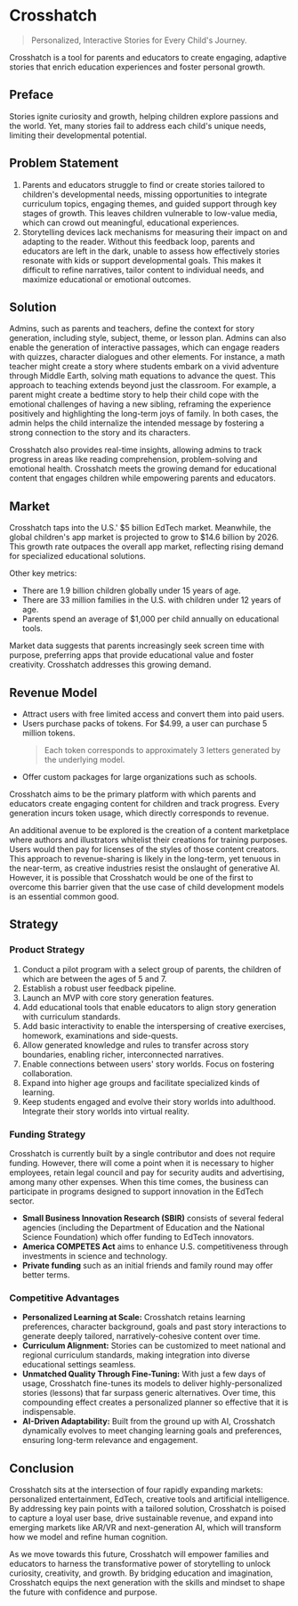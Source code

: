 # Crosshatch

> Personalized, Interactive Stories for Every Child's Journey.

Crosshatch is a tool for parents and educators to create engaging, adaptive stories that enrich
education experiences and foster personal growth.

## Preface

Stories ignite curiosity and growth, helping children explore passions and the world. Yet, many
stories fail to address each child's unique needs, limiting their developmental potential.

## Problem Statement

1. Parents and educators struggle to find or create stories tailored to children's developmental
   needs, missing opportunities to integrate curriculum topics, engaging themes, and guided support
   through key stages of growth. This leaves children vulnerable to low-value media, which can crowd
   out meaningful, educational experiences.
2. Storytelling devices lack mechanisms for measuring their impact on and adapting to the reader.
   Without this feedback loop, parents and educators are left in the dark, unable to assess how
   effectively stories resonate with kids or support developmental goals. This makes it difficult to
   refine narratives, tailor content to individual needs, and maximize educational or emotional
   outcomes.

## Solution

Admins, such as parents and teachers, define the context for story generation, including style,
subject, theme, or lesson plan. Admins can also enable the generation of interactive passages, which
can engage readers with quizzes, character dialogues and other elements. For instance, a math
teacher might create a story where students embark on a vivid adventure through Middle Earth,
solving math equations to advance the quest. This approach to teaching extends beyond just the
classroom. For example, a parent might create a bedtime story to help their child cope with the
emotional challenges of having a new sibling, reframing the experience positively and highlighting
the long-term joys of family. In both cases, the admin helps the child internalize the intended
message by fostering a strong connection to the story and its characters.

Crosshatch also provides real-time insights, allowing admins to track progress in areas like reading
comprehension, problem-solving and emotional health. Crosshatch meets the growing demand for
educational content that engages children while empowering parents and educators.

## Market

Crosshatch taps into the U.S.' $5 billion EdTech market. Meanwhile, the global children's app market
is projected to grow to $14.6 billion by 2026. This growth rate outpaces the overall app market,
reflecting rising demand for specialized educational solutions.

Other key metrics:

- There are 1.9 billion children globally under 15 years of age.
- There are 33 million families in the U.S. with children under 12 years of age.
- Parents spend an average of $1,000 per child annually on educational tools.

Market data suggests that parents increasingly seek screen time with purpose, preferring apps that
provide educational value and foster creativity. Crosshatch addresses this growing demand.

## Revenue Model

- Attract users with free limited access and convert them into paid users.
- Users purchase packs of tokens. For $4.99, a user can purchase 5 million tokens.
  > Each token corresponds to approximately 3 letters generated by the underlying model.
- Offer custom packages for large organizations such as schools.

Crosshatch aims to be the primary platform with which parents and educators create engaging content
for children and track progress. Every generation incurs token usage, which directly corresponds to
revenue.

An additional avenue to be explored is the creation of a content marketplace where authors and
illustrators whitelist their creations for training purposes. Users would then pay for licenses of
the styles of those content creators. This approach to revenue-sharing is likely in the long-term,
yet tenuous in the near-term, as creative industries resist the onslaught of generative AI. However,
it is possible that Crosshatch would be one of the first to overcome this barrier given that the use
case of child development models is an essential common good.

## Strategy

### Product Strategy

1. Conduct a pilot program with a select group of parents, the children of which are between the
   ages of 5 and 7.
2. Establish a robust user feedback pipeline.
3. Launch an MVP with core story generation features.
4. Add educational tools that enable educators to align story generation with curriculum standards.
5. Add basic interactivity to enable the interspersing of creative exercises, homework, examinations
   and side-quests.
6. Allow generated knowledge and rules to transfer across story boundaries, enabling richer,
   interconnected narratives.
7. Enable connections between users' story worlds. Focus on fostering collaboration.
8. Expand into higher age groups and facilitate specialized kinds of learning.
9. Keep students engaged and evolve their story worlds into adulthood. Integrate their story worlds
   into virtual reality.

### Funding Strategy

Crosshatch is currently built by a single contributor and does not require funding. However, there
will come a point when it is necessary to higher employees, retain legal council and pay for
security audits and advertising, among many other expenses. When this time comes, the business can
participate in programs designed to support innovation in the EdTech sector.

- **Small Business Innovation Research (SBIR)** consists of several federal agencies (including the
  Department of Education and the National Science Foundation) which offer funding to EdTech
  innovators.
- **America COMPETES Act** aims to enhance U.S. competitiveness through investments in science and
  technology.
- **Private funding** such as an initial friends and family round may offer better terms.

### Competitive Advantages

- **Personalized Learning at Scale:** Crosshatch retains learning preferences, character background,
  goals and past story interactions to generate deeply tailored, narratively-cohesive content over
  time.
- **Curriculum Alignment:** Stories can be customized to meet national and regional curriculum
  standards, making integration into diverse educational settings seamless.
- **Unmatched Quality Through Fine-Tuning:** With just a few days of usage, Crosshatch fine-tunes
  its models to deliver highly-personalized stories (lessons) that far surpass generic alternatives.
  Over time, this compounding effect creates a personalized planner so effective that it is
  indispensable.
- **AI-Driven Adaptability:** Built from the ground up with AI, Crosshatch dynamically evolves to
  meet changing learning goals and preferences, ensuring long-term relevance and engagement.

## Conclusion

Crosshatch sits at the intersection of four rapidly expanding markets: personalized entertainment,
EdTech, creative tools and artificial intelligence. By addressing key pain points with a tailored
solution, Crosshatch is poised to capture a loyal user base, drive sustainable revenue, and expand
into emerging markets like AR/VR and next-generation AI, which will transform how we model and
refine human cognition.

As we move towards this future, Crosshatch will empower families and educators to harness the
transformative power of storytelling to unlock curiosity, creativity, and growth. By bridging
education and imagination, Crosshatch equips the next generation with the skills and mindset to
shape the future with confidence and purpose.
